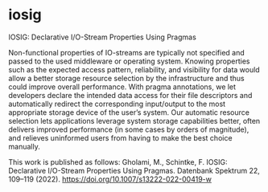 # iosig
IOSIG: Declarative I/O-Stream Properties Using Pragmas

Non-functional properties of IO-streams are typically not specified and passed to the used middleware or operating system. Knowing properties such as the expected access pattern, reliability, and visibility for data would allow a better storage resource selection by the infrastructure and thus could improve overall performance. With pragma annotations, we let developers declare the intended data access for their file descriptors and automatically redirect the corresponding input/output to the most appropriate storage device of the user’s system. Our automatic resource selection lets applications leverage system storage capabilities better, often delivers improved performance (in some cases by orders of magnitude), and relieves uninformed users from having to make the best choice manually.

This work is published as follows:
Gholami, M., Schintke, F. IOSIG: Declarative I/O-Stream Properties Using Pragmas. Datenbank Spektrum 22, 109–119 (2022). https://doi.org/10.1007/s13222-022-00419-w
